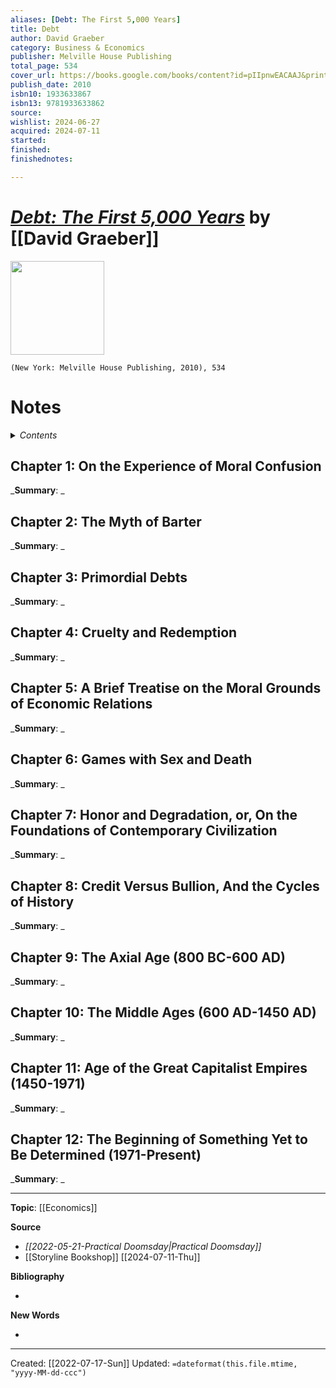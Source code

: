 ```yaml
---
aliases: [Debt: The First 5,000 Years]
title: Debt
author: David Graeber
category: Business & Economics
publisher: Melville House Publishing
total_page: 534
cover_url: https://books.google.com/books/content?id=pIIpnwEACAAJ&printsec=frontcover&img=1&zoom=1&source=gbs_api
publish_date: 2010
isbn10: 1933633867
isbn13: 9781933633862
source: 
wishlist: 2024-06-27
acquired: 2024-07-11
started: 
finished: 
finishednotes: 

---
```

# *[Debt: The First 5,000 Years]()* by [[David Graeber]]

<img src="https://books.google.com/books/content?id=pIIpnwEACAAJ&printsec=frontcover&img=1&zoom=1&source=gbs_api" width=150>

`(New York: Melville House Publishing, 2010), 534`


# Notes

<details>
 <summary><i>Contents</i></summary>
<!-- MarkdownTOC autolink="true" -->

<!-- /MarkdownTOC -->
</details>


## Chapter 1: On the Experience of Moral Confusion
_**Summary**: _



## Chapter 2: The Myth of Barter
_**Summary**: _



## Chapter 3: Primordial Debts
_**Summary**: _



## Chapter 4: Cruelty and Redemption
_**Summary**: _



## Chapter 5: A Brief Treatise on the Moral Grounds of Economic Relations
_**Summary**: _



## Chapter 6: Games with Sex and Death
_**Summary**: _



## Chapter 7: Honor and Degradation, or, On the Foundations of Contemporary Civilization
_**Summary**: _



## Chapter 8: Credit Versus Bullion, And the Cycles of History 
_**Summary**: _



## Chapter 9: The Axial Age (800 BC-600 AD)
_**Summary**: _



## Chapter 10: The Middle Ages (600 AD-1450 AD)
_**Summary**: _



## Chapter 11: Age of the Great Capitalist Empires (1450-1971)
_**Summary**: _



## Chapter 12: The Beginning of Something Yet to Be Determined (1971-Present)
_**Summary**: _




--- 
**Topic**: [[Economics]]

**Source**
- *[[2022-05-21-Practical Doomsday|Practical Doomsday]]*
- [[Storyline Bookshop]] [[2024-07-11-Thu]]


**Bibliography**

- 

**New Words**

- 

---
Created: [[2022-07-17-Sun]]
Updated: `=dateformat(this.file.mtime, "yyyy-MM-dd-ccc")`
